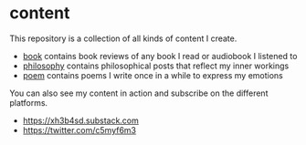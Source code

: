 # content

This repository is a collection of all kinds of content I create.

* [book](book/) contains book reviews of any book I read or audiobook I listened to
* [philosophy](philosophy/) contains philosophical posts that reflect my inner workings
* [poem](poem/) contains poems I write once in a while to express my emotions

You can also see my content in action and subscribe on the different platforms.

* https://xh3b4sd.substack.com
* https://twitter.com/c5myf6m3
